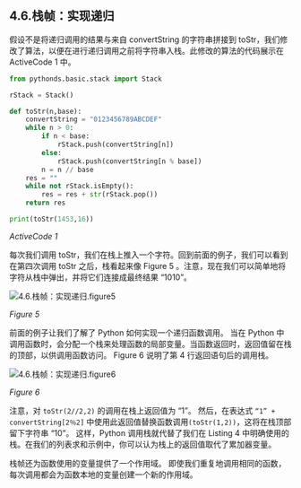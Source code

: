 ## 4.6.栈帧：实现递归
假设不是将递归调用的结果与来自 convertString 的字符串拼接到 toStr，我们修改了算法，以便在进行递归调用之前将字符串入栈。此修改的算法的代码展示在 ActiveCode 1 中。

```py
from pythonds.basic.stack import Stack

rStack = Stack()

def toStr(n,base):
    convertString = "0123456789ABCDEF"
    while n > 0:
        if n < base:
            rStack.push(convertString[n])
        else:
            rStack.push(convertString[n % base])
        n = n // base
    res = ""
    while not rStack.isEmpty():
        res = res + str(rStack.pop())
    return res

print(toStr(1453,16))
```

*ActiveCode 1*

每次我们调用 toStr，我们在栈上推入一个字符。回到前面的例子，我们可以看到在第四次调用 toStr 之后，栈看起来像 Figure 5 。注意，现在我们可以简单地将字符从栈中弹出，并将它们连接成最终结果 “1010”。

![4.6.栈帧：实现递归.figure5](assets/4.6.%E6%A0%88%E5%B8%A7%EF%BC%9A%E5%AE%9E%E7%8E%B0%E9%80%92%E5%BD%92.figure5.png)

*Figure 5*

前面的例子让我们了解了 Python 如何实现一个递归函数调用。 当在 Python 中调用函数时，会分配一个栈来处理函数的局部变量。当函数返回时，返回值留在栈的顶部，以供调用函数访问。 Figure 6 说明了第 4 行返回语句后的调用栈。

![4.6.栈帧：实现递归.figure6](assets/4.6.%E6%A0%88%E5%B8%A7%EF%BC%9A%E5%AE%9E%E7%8E%B0%E9%80%92%E5%BD%92.figure6.png)

*Figure 6*

注意，对 `toStr(2//2,2)` 的调用在栈上返回值为 “1”。 然后，在表达式 `“1” + convertString[2％2]` 中使用此返回值替换函数调用`(toStr(1,2))`，这将在栈顶部留下字符串 “10”。 这样，Python 调用栈就代替了我们在 Listing 4 中明确使用的栈。在我们的列表求和示例中，你可以认为栈上的返回值取代了累加器变量。

栈帧还为函数使用的变量提供了一个作用域。 即使我们重复地调用相同的函数，每次调用都会为函数本地的变量创建一个新的作用域。
